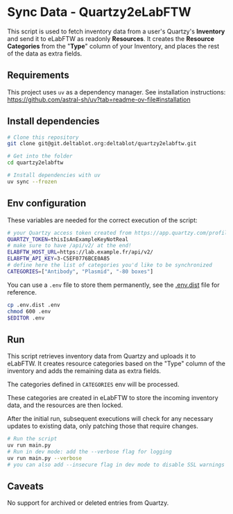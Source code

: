 # Sync Data - Quartzy2eLabFTW

This script is used to fetch inventory data from a user's Quartzy's **Inventory** and send it to eLabFTW as readonly **Resources**.
It creates the **Resource Categories** from the "**Type**" column of your Inventory, and places the rest of the data as extra fields.

## Requirements

This project uses `uv` as a dependency manager. See installation instructions: https://github.com/astral-sh/uv?tab=readme-ov-file#installation

## Install dependencies

~~~bash
# Clone this repository
git clone git@git.deltablot.org:deltablot/quartzy2elabftw.git

# Get into the folder
cd quartzy2elabftw

# Install dependencies with uv
uv sync --frozen
~~~

## Env configuration

These variables are needed for the correct execution of the script:

~~~bash
# your Quartzy access token created from https://app.quartzy.com/profile/access-tokens
QUARTZY_TOKEN=thisIsAnExampleKeyNotReal
# make sure to have /api/v2/ at the end!
ELABFTW_HOST_URL=https://lab.example.fr/api/v2/
ELABFTW_API_KEY=3-C5EF0776BCE0A85
# define here the list of categories you'd like to be synchronized
CATEGORIES=["Antibody", "Plasmid", "-80 boxes"]
~~~

You can use a `.env` file to store them permanently, see the [.env.dist](./.env.dist) file for reference.

~~~bash
cp .env.dist .env
chmod 600 .env
$EDITOR .env
~~~

## Run

This script retrieves inventory data from Quartzy and uploads it to eLabFTW. It creates resource categories based on the "Type" column of the inventory and adds the remaining data as extra fields.

The categories defined in `CATEGORIES` env will be processed.

These categories are created in eLabFTW to store the incoming inventory data, and the resources are then locked.

After the initial run, subsequent executions will check for any necessary updates to existing data, only patching those that require changes.

~~~bash
# Run the script
uv run main.py
# Run in dev mode: add the --verbose flag for logging
uv run main.py --verbose
# you can also add --insecure flag in dev mode to disable SSL warnings
~~~

## Caveats

No support for archived or deleted entries from Quartzy.
